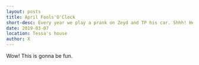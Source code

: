 ```yaml
---
layout: posts
title: April Fools'O'Clock
short-desc: Every year we play a prank on Zeyd and TP his car. Shhh! He doesn't know it's us yet
date: 2019-03-07
location: Tessa's house
author: X
---
```


Wow! This is gonna be fun.
